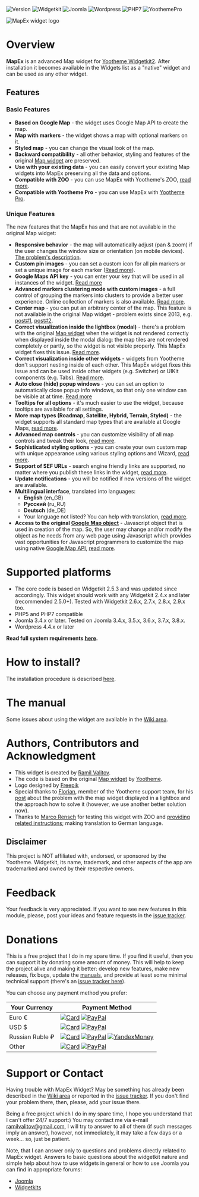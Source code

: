 ![Version](https://img.shields.io/badge/Release-v1.5.9-green.svg?style=flat) ![Widgetkit](https://img.shields.io/badge/Widgetkit-v2.4.x+-green.svg?style=flat) ![Joomla](https://img.shields.io/badge/Joomla!-v3.4.x+-yellow.svg?style=flat) ![Wordpress](https://img.shields.io/badge/Wordpress-v4.4.x+-yellow.svg?style=flat) ![PHP7](https://img.shields.io/badge/PHP7-compatible-blue.svg?style=flat) ![YoothemePro](https://img.shields.io/badge/YoothemePro-compatible-blue.svg?style=flat)

![MapEx widget logo](https://raw.githubusercontent.com/wiki/rvalitov/widgetkit-map-ex/images/mapex-logo.png)

# Overview
**MapEx** is an advanced Map widget for [Yootheme Widgetkit2](https://yootheme.com/widgetkit). After installation it becomes available in the Widgets list as a "native" widget and can be used as any other widget.

## Features
### Basic Features

* **Based on Google Map** - the widget uses Google Map API to create the map.
* **Map with markers** - the widget shows a map with optional markers on it.
* **Styled map** - you can change the visual look of the map.
* **Backward compatibility** - all other behavior, styling and features of the original [Map widget](http://yootheme.com/demo/widgetkit/joomla/index.php/home/map) are preserved.
* **Use with your existing data** - you can easily convert your existing Map widgets into MapEx preserving all the data and options.
* **Compatible with ZOO** - you can use MapEx with Yootheme's ZOO, [read more](https://github.com/rvalitov/widgetkit-map-ex/wiki/Using-MapEx-with-ZOO).
* **Compatible with Yootheme Pro** - you can use MapEx with [Yootheme Pro](https://yootheme.com/pro/).

### Unique Features
The new features that the MapEx has and that are not available in the original Map widget:
 
* **Responsive behavior** - the map will automatically adjust (pan & zoom) if the user changes the window size or orientation (on mobile devices). [The problem's description](https://yootheme.com/component/answers/question/52808).
* **Custom pin images** - you can set a custom icon for all pin markers or set a unique image for each marker ([Read more](https://github.com/rvalitov/widgetkit-map-ex/wiki/Customizing-marker's-pin-image)).
* **Google Maps API key** - you can enter your key that will be used in all instances of the widget. [Read more](https://github.com/rvalitov/widgetkit-map-ex/wiki/Enter-Google-Maps-API-Key)
* **Advanced markers clustering mode with custom images** - a full control of grouping the markers into clusters to provide a better user experience. Online collection of markers is also available. [Read more](https://github.com/rvalitov/widgetkit-map-ex/wiki/Markers-Clustering).
* **Center map** - you can put an arbitrary center of the map. This feature is not available in the original Map widget - problem exists since 2013, e.g. [post#1](https://yootheme.com/component/answers/question/75957), [post#2](https://yootheme.com/component/answers/question/52808).
* **Correct visualization inside the lightbox (modal)** - there's a problem with the original [Map widget](http://yootheme.com/demo/widgetkit/joomla/index.php/home/map) when the widget is not rendered correctly when displayed inside the modal dialog: the map tiles are not rendered completely or partly, so the widget is not visible properly. This MapEx widget fixes this issue. [Read more](https://github.com/rvalitov/widgetkit-map-ex/wiki/How-to-show-map-in-lightbox).
* **Correct visualization inside other widgets** - widgets from Yootheme don't support nesting inside of each other. This MapEx widget fixes this issue and can be used inside other widgets (e.g. Switcher) or UIKit components (e.g. Tabs). [Read more](https://github.com/rvalitov/widgetkit-map-ex/wiki/Display-MapEx-inside-other-widgets-and-UIKit-components).
* **Auto close (hide) popup windows** - you can set an option to automatically close popup info windows, so that only one window can be visible at at time. [Read more](https://github.com/rvalitov/widgetkit-map-ex/wiki/Popup-info-windows)
* **Tooltips for all options** - it's much easier to use the widget, because tooltips are available for all settings.
* **More map types (Roadmap, Satellite, Hybrid, Terrain, Styled)** - the widget supports all standard map types that are available at Google Maps, [read more](https://github.com/rvalitov/widgetkit-map-ex/wiki/Map-types).
* **Advanced map controls** - you can customize visibility of all map controls and tweak their look, [read more](https://github.com/rvalitov/widgetkit-map-ex/wiki/Map-controls).
* **Sophisticated styling options** - you can create your own custom map with unique appearance using various styling options and Wizard, [read more](https://github.com/rvalitov/widgetkit-map-ex/wiki/Map-styling).
* **Support of SEF URLs** - search engine friendly links are supported, no matter where you publish these links in the widget, [read more](https://github.com/rvalitov/widgetkit-map-ex/wiki/Support-of-SEF-URLs).
* **Update notifications** - you will be notified if new versions of the widget are available.
* **Multilingual interface**, translated into languages:
	* **English** (en_GB)
	* **Русский** (ru_RU)
	* **Deutsch** (de_DE)
	* Your language not listed? You can help with translation, [read more](https://github.com/rvalitov/widgetkit-map-ex/wiki/Translation-issues).
* **Access to the original [Google Map object](https://developers.google.com/maps/documentation/javascript/reference#Map)** - Javascript object that is used in creation of the map. So, the user may change and/or modify the object as he needs from any web page using Javascript which provides vast opportunities for Javascript programmers to customize the map using native [Google Map API](https://developers.google.com/maps/documentation/javascript/tutorial), [read more](https://github.com/rvalitov/widgetkit-map-ex/wiki/Working-with-Google-Map-object-(for-Javascript-programmers)).

# Supported platforms
* The core code is based on Widgetkit 2.5.3 and was updated since accordingly. This widget should work with any Widgetkit 2.4.x and later (recommended 2.5.0+). Tested with Widgetkit 2.6.x, 2.7.x, 2.8.x, 2.9.x too.
* PHP5 and PHP7 compatible
* Joomla 3.4.x or later. Tested on Joomla 3.4.x, 3.5.x, 3.6.x, 3.7.x, 3.8.x.
* Wordpress 4.4.x or later

**Read full system requirements [here](https://github.com/rvalitov/widgetkit-map-ex/wiki/System-requirements).** 

# How to install?
The installation procedure is described [here](https://github.com/rvalitov/widgetkit-map-ex/wiki/How-to-install).

# The manual
Some issues about using the widget are available in the [Wiki area](https://github.com/rvalitov/widgetkit-map-ex/wiki).

# Authors, Contributors and Acknowledgment
* This widget is created by [Ramil Valitov](http://www.valitov.me).
* The code is based on the original [Map widget](http://yootheme.com/demo/widgetkit/joomla/index.php/home/map) by [Yootheme](http://yootheme.com/).
* Logo designed by [Freepik](http://www.freepik.com/)
* Special thanks to [Florian](https://yootheme.com/support/profile/florian), member of the Yootheme support team, for his [post](https://yootheme.com/support/question/80769) about the problem with the map widget displayed in a lightbox and the approach how to solve it (however, we use another better solution now).
* Thanks to [Marco Rensch](https://github.com/marcorensch) for testing this widget with ZOO and [providing related instructions](https://github.com/rvalitov/widgetkit-map-ex/wiki/Using-MapEx-with-ZOO); making translation to German language.

## Disclaimer
This project is NOT affiliated with, endorsed, or sponsored by the Yootheme. Widgetkit, its name, trademark, and other aspects of the app are trademarked and owned by their respective owners.

# Feedback
Your feedback is very appreciated. If you want to see new features in this module, please, post your ideas and feature requests in the [issue tracker](https://github.com/rvalitov/widgetkit-map-ex/issues).

# Donations
This is a free project that I do in my spare time. If you find it useful, then you can support it by donating some amount of money. This will help to keep the project alive and making it better: develop new features, make new releases, fix bugs, update the [manuals](https://github.com/rvalitov/widgetkit-map-ex/wiki), and provide at least some minimal technical support (there's an [issue tracker here](https://github.com/rvalitov/widgetkit-map-ex/issues)).

You can choose any payment method you prefer:

Your Currency | Payment Method
------------ | -------------
Euro € | [![Card](https://img.shields.io/badge/EURO-Debit/Credit%20Card-6f202b.svg?style=flat)](https://www.paypal.com/cgi-bin/webscr?cmd=_s-xclick&hosted_button_id=BJJF3E6DBRYHA) [![PayPal](https://img.shields.io/badge/EURO-PayPal-blue.svg?style=flat)](https://www.paypal.me/valitov/0eur) 
USD $ | [![Card](https://img.shields.io/badge/USD-Debit/Credit%20Card-6f202b.svg?style=flat)](https://www.paypal.com/cgi-bin/webscr?cmd=_s-xclick&hosted_button_id=B8VMNU7SEAU8J) [![PayPal](https://img.shields.io/badge/USD-PayPal-blue.svg?style=flat)](https://www.paypal.me/valitov/0usd) 
Russian Ruble ₽ | [![Card](https://img.shields.io/badge/RUB-Debit/Credit%20Card-6f202b.svg?style=flat)](https://money.yandex.ru/to/410011424143476) [![PayPal](https://img.shields.io/badge/RUB-PayPal-blue.svg?style=flat)](https://www.paypal.me/valitov/0rub) [![YandexMoney](https://img.shields.io/badge/RUB-YandexMoney-5b0d56.svg?style=flat)](https://money.yandex.ru/to/410011424143476)
Other | [![Card](https://img.shields.io/badge/OTHER-Debit/Credit%20Card-6f202b.svg?style=flat)](https://www.paypal.com/cgi-bin/webscr?cmd=_s-xclick&hosted_button_id=BJJF3E6DBRYHA) [![PayPal](https://img.shields.io/badge/OTHER-PayPal-blue.svg?style=flat)](https://www.paypal.me/valitov)

# Support or Contact
Having trouble with MapEx Widget? May be something has already been described in the [Wiki area](https://github.com/rvalitov/widgetkit-map-ex/wiki) or reported in the [issue tracker](https://github.com/rvalitov/widgetkit-map-ex/issues). If you don't find your problem there, then, please, add your issue there. 

Being a free project which I do in my spare time, I hope you understand that I can't offer 24/7 support:) You may contact me via e-mail ramilvalitov@gmail.com, I will try to answer to all of them (if such messages imply an answer), however, not immediately, it may take a few days or a week... so, just be patient. 

Note, that I can answer only to questions and problems directly related to MapEx widget. Answers to basic questions about the widgetkit nature and simple help about how to use widgets in general or how to use Joomla you can find in appropriate forums:

* [Joomla](http://forum.joomla.org/)
* [Widgetkits](https://yootheme.com/support)
